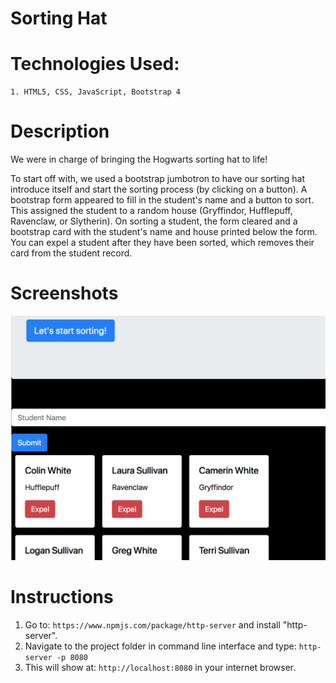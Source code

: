 # Sorting Hat

# Technologies Used:

    1. HTML5, CSS, JavaScript, Bootstrap 4

# Description 

We were in charge of bringing the Hogwarts sorting hat to life!

To start off with, we used a bootstrap jumbotron to have our sorting hat introduce itself and start the sorting process (by clicking on a button). A bootstrap form appeared to fill in the student's name and a button to sort. This assigned the student to a random house (Gryffindor, Hufflepuff, Ravenclaw, or Slytherin). On sorting a student, the form cleared and a bootstrap card with the student's name and house printed below the form. You can expel a student after they have been sorted, which removes their card from the student record.

# Screenshots
![Screenshot Image](sorting.png)


# Instructions 

1. Go to: `https://www.npmjs.com/package/http-server` and install "http-server".  
2. Navigate to the project folder in command line interface and type: `http-server -p 8080`  
3. This will show at: `http://localhost:8080` in your internet browser.  